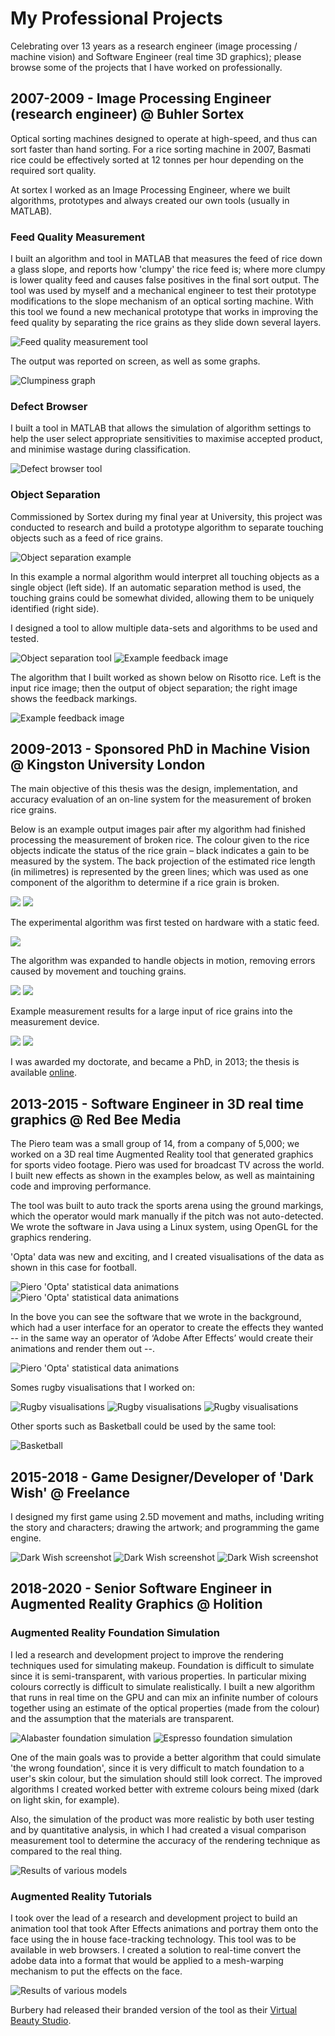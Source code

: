 # My Professional Projects

Celebrating over 13 years as a research engineer (image processing / machine vision) and Software Engineer (real time 3D graphics); please browse some of the projects that I have worked on professionally.

## 2007-2009 - Image Processing Engineer (research engineer) @ Buhler Sortex

Optical sorting machines designed to operate at high-speed, and thus can sort faster than hand sorting. For a rice sorting machine in 2007, Basmati rice could be effectively sorted at 12 tonnes per hour depending on the required sort quality.

At sortex I worked as an Image Processing Engineer, where we built algorithms, prototypes and always created our own tools (usually in MATLAB).

### Feed Quality Measurement

I built an algorithm and tool in MATLAB that measures the feed of rice down a glass slope, and reports how 'clumpy' the rice feed is; where more clumpy is lower quality feed and causes false positives in the final sort output. The tool was used by myself and a mechanical engineer to test their prototype modifications to the slope mechanism of an optical sorting machine. With this tool we found a new mechanical prototype that works in improving the feed quality by separating the rice grains as they slide down several layers.

![Feed quality measurement tool](image/fqm_tool.png)

The output was reported on screen, as well as some graphs.

![Clumpiness graph](image/fqm_output.png)

### Defect Browser

I built a tool in MATLAB that allows the simulation of algorithm settings to help the user select appropriate sensitivities to maximise accepted product, and minimise wastage during classification.

![Defect browser tool](image/defect_browser.png)

### Object Separation

Commissioned by Sortex during my final year at University, this project was conducted to research and build a prototype algorithm to separate touching objects such as a feed of rice grains.

![Object separation example](image/rice_separation.png)

In this example a normal algorithm would interpret all touching objects as a single object (left side). If an automatic separation method is used, the touching grains could be somewhat divided, allowing them to be uniquely identified (right side).

I designed a tool to allow multiple data-sets and algorithms to be used and tested.

![Object separation tool](image/rice_separation_tool.png)
![Example feedback image](image/rice_separation_tool2.png)

The algorithm that I built worked as shown below on Risotto rice. Left is the input rice image; then the output of object separation; the right image shows the feedback markings.

![Example feedback image](image/rice_separation_feedback.png)

## 2009-2013 - Sponsored PhD in Machine Vision @ Kingston University London

The main objective of this thesis was the design, implementation, and accuracy evaluation of an on-line system for the measurement of broken rice grains.

Below is an example output images pair after my algorithm had finished processing the measurement of broken rice. The colour given to the rice objects indicate the status of the rice grain – black indicates a gain to be measured by the system. The back projection of the estimated rice length (in milimetres) is represented by the green lines; which was used as one component of the algorithm to determine if a rice grain is broken.

![](image/thesis_basmati.png)
![](image/thesis_basmati2.png)

The experimental algorithm was first tested on hardware with a static feed.

![](image/thesis_proto_static.png)

The algorithm was expanded to handle objects in motion, removing errors caused by movement and touching grains.

![](image/thesis_proto_motion.png)
![](image/thesis_proto_motion2.png)

Example measurement results for a large input of rice grains into the measurement device.

![](image/thesis_proto_sampling_brokens.png)
![](image/thesis_proto_sampling_mean.png)

I was awarded my doctorate, and became a PhD, in 2013; the thesis is available [online](https://eprints.kingston.ac.uk/id/eprint/43011/).

## 2013-2015 - Software Engineer in 3D real time graphics @ Red Bee Media

The Piero team was a small group of 14, from a company of 5,000; we worked on a 3D real time Augmented Reality tool that generated graphics for sports video footage. Piero was used for broadcast TV across the world. I built new effects as shown in the examples below, as well as maintaining code and improving performance.

The tool was built to auto track the sports arena using the ground markings, which the operator would mark manually if the pitch was not auto-detected. We wrote the software in Java using a Linux system, using OpenGL for the graphics rendering.

'Opta' data was new and exciting, and I created visualisations of the data as shown in this case for football.

![Piero 'Opta' statistical data animations](image/piero_opta1.gif)
![Piero 'Opta' statistical data animations](image/piero_opta2.gif)

In the bove you can see the software that we wrote in the background, which had a user interface for an operator to create the effects they wanted -- in the same way an operator of ‘Adobe After Effects’ would create their animations and render them out --.

![Piero 'Opta' statistical data animations](image/piero_opta3.gif)

Somes rugby visualisations that I worked on:

![Rugby visualisations](image/piero_rugby1.gif)
![Rugby visualisations](image/piero_rugby2.gif)
![Rugby visualisations](image/piero_rugby3.gif)

Other sports such as Basketball could be used by the same tool:

![Basketball](image/piero_basketball.gif)

## 2015-2018 - Game Designer/Developer of 'Dark Wish' @ Freelance

I designed my first game using 2.5D movement and maths, including writing the story and characters; drawing the artwork; and programming the game engine.

![Dark Wish screenshot](image/dark_wish.png)
![Dark Wish screenshot](image/dark_wish2.png)
![Dark Wish screenshot](image/dark_wish3.png)

## 2018-2020 - Senior Software Engineer in Augmented Reality Graphics @ Holition

### Augmented Reality Foundation Simulation

I led a research and development project to improve the rendering techniques used for simulating makeup. Foundation is difficult to simulate since it is semi-transparent, with various properties. In particular mixing colours correctly is difficult to simulate realistically. I built a new algorithm that runs in real time on the GPU and can mix an infinite number of colours together using an estimate of the optical properties (made from the colour) and the assumption that the materials are transparent.

![Alabaster foundation simulation](image/hol_foundation1.png)
![Espresso foundation simulation](image/hol_foundation2.png)

One of the main goals was to provide a better algorithm that could simulate 'the wrong foundation', since it is very difficult to match foundation to a user's skin colour, but the simulation should still look correct. The improved algorithms I created worked better with extreme colours being mixed (dark on light skin, for example).

Also, the simulation of the product was more realistic by both user testing and by quantitative analysis, in which I had created a visual comparison measurement tool to determine the accuracy of the rendering technique as compared to the real thing.

![Results of various models](image/hol_foundation3.png)

### Augmented Reality Tutorials

I took over the lead of a research and development project to build an animation tool that took After Effects animations and portray them onto the face using the in house face-tracking technology. This tool was to be available in web browsers. I created a solution to real-time convert the adobe data into a format that would be applied to a mesh-warping mechanism to put the effects on the face.

![Results of various models](image/hol_ar_tut1.png)

Burbery had released their branded version of the tool as their [Virtual Beauty Studio](https://hypebae.com/2020/10/burberry-beauty-virtual-studio-ar-makeup-looks-essentials-glow-palette-contour-blush-highlight-price-where-to-buy).
